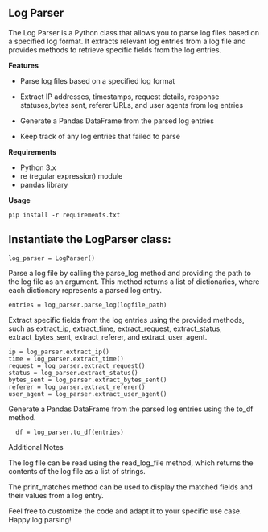 ## Log Parser

The Log Parser is a Python class that allows you to parse log files based on a specified log format. It extracts relevant log entries from a log file and provides methods to retrieve specific fields from the log entries.

**Features**

 - Parse log files based on a specified log format
   
 - Extract IP addresses, timestamps, request details, response statuses,bytes sent, referer URLs, and user agents from log entries
 - Generate a Pandas DataFrame from the parsed log entries
 - Keep track of any log entries that failed to parse


**Requirements**

   - Python 3.x
 - re (regular expression) module
 - pandas library
 
**Usage**

    pip install -r requirements.txt


## Instantiate the LogParser class:

    log_parser = LogParser()

Parse a log file by calling the parse_log method and providing the path to the log file as an argument. This method returns a list of dictionaries, where each dictionary represents a parsed log entry.

    entries = log_parser.parse_log(logfile_path)

Extract specific fields from the log entries using the provided methods, such as extract_ip, extract_time, extract_request, extract_status, extract_bytes_sent, extract_referer, and extract_user_agent.

    ip = log_parser.extract_ip()
    time = log_parser.extract_time()
    request = log_parser.extract_request()
    status = log_parser.extract_status()
    bytes_sent = log_parser.extract_bytes_sent()
    referer = log_parser.extract_referer()
    user_agent = log_parser.extract_user_agent()

  Generate a Pandas DataFrame from the parsed log entries using the to_df method.

      df = log_parser.to_df(entries)


Additional Notes

The log file can be read using the read_log_file method, which returns the contents of the log file as a list of strings.

The print_matches method can be used to display the matched fields and their values from a log entry.

Feel free to customize the code and adapt it to your specific use case. Happy log parsing!

